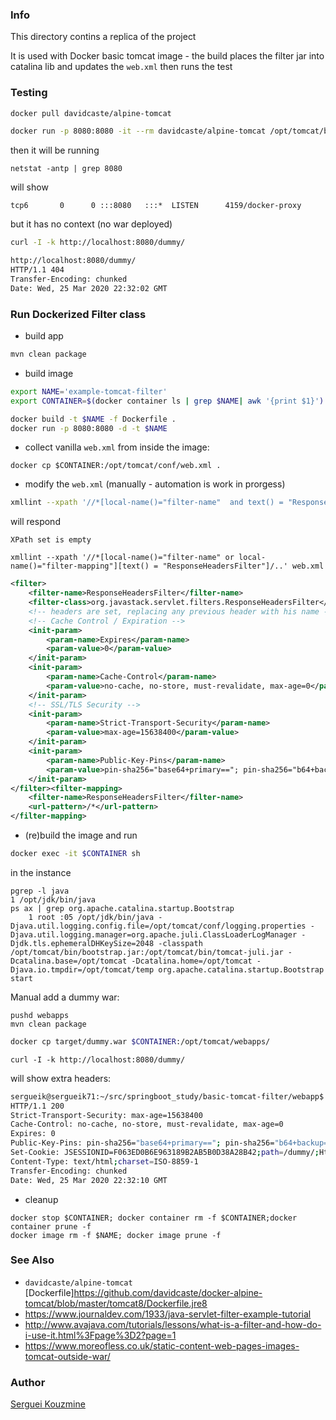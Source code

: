 ### Info

This directory contins a replica of the project  [](https://github.com/ggrandes/headers-servlet-filter)

It is used with Docker basic tomcat image - the build places the filter jar into catalina lib and updates the `web.xml` then runs the test



### Testing

```sh
docker pull davidcaste/alpine-tomcat
```
```sh
docker run -p 8080:8080 -it --rm davidcaste/alpine-tomcat /opt/tomcat/bin/catalina.sh run
```
then it will be running
```
netstat -antp | grep 8080
```
will show
```
tcp6       0      0 :::8080   :::*  LISTEN      4159/docker-proxy

```
but it has no context (no war deployed)
```sh
curl -I -k http://localhost:8080/dummy/
```
```sh
http://localhost:8080/dummy/
HTTP/1.1 404
Transfer-Encoding: chunked
Date: Wed, 25 Mar 2020 22:32:02 GMT
```
### Run Dockerized Filter class

* build app
```sh
mvn clean package
```

* build image
```sh
export NAME='example-tomcat-filter'
export CONTAINER=$(docker container ls | grep $NAME| awk '{print $1}')
```

```sh
docker build -t $NAME -f Dockerfile .
docker run -p 8080:8080 -d -t $NAME
```
* collect vanilla `web.xml` from inside the image:
```
docker cp $CONTAINER:/opt/tomcat/conf/web.xml .
```
* modify the `web.xml` (manually  - automation is work in prorgess)

```sh
xmllint --xpath '//*[local-name()="filter-name"  and text() = "ResponseHeadersFiltezr"]' web.xml
```
will respond

```
XPath set is empty
```
```
xmllint --xpath '//*[local-name()="filter-name" or local-name()="filter-mapping"][text() = "ResponseHeadersFilter"]/..' web.xml
```


```xml
<filter>
    <filter-name>ResponseHeadersFilter</filter-name>
    <filter-class>org.javastack.servlet.filters.ResponseHeadersFilter</filter-class>
    <!-- headers are set, replacing any previous header with his name -->
    <!-- Cache Control / Expiration -->
    <init-param>
        <param-name>Expires</param-name>
        <param-value>0</param-value>
    </init-param>
    <init-param>
        <param-name>Cache-Control</param-name>
        <param-value>no-cache, no-store, must-revalidate, max-age=0</param-value>
    </init-param>
    <!-- SSL/TLS Security -->
    <init-param>
        <param-name>Strict-Transport-Security</param-name>
        <param-value>max-age=15638400</param-value>
    </init-param>
    <init-param>
        <param-name>Public-Key-Pins</param-name>
        <param-value>pin-sha256="base64+primary=="; pin-sha256="b64+backup=="; max-age=604800</param-value>
    </init-param>
</filter><filter-mapping>
    <filter-name>ResponseHeadersFilter</filter-name>
    <url-pattern>/*</url-pattern>
</filter-mapping>
```
* (re)build the image and run

```sh
docker exec -it $CONTAINER sh
```
in the instance
```
pgrep -l java
1 /opt/jdk/bin/java
ps ax | grep org.apache.catalina.startup.Bootstrap
    1 root :05 /opt/jdk/bin/java -Djava.util.logging.config.file=/opt/tomcat/conf/logging.properties -Djava.util.logging.manager=org.apache.juli.ClassLoaderLogManager -Djdk.tls.ephemeralDHKeySize=2048 -classpath /opt/tomcat/bin/bootstrap.jar:/opt/tomcat/bin/tomcat-juli.jar -Dcatalina.base=/opt/tomcat -Dcatalina.home=/opt/tomcat -Djava.io.tmpdir=/opt/tomcat/temp org.apache.catalina.startup.Bootstrap start
```

Manual add a dummy war:
```show
pushd webapps
mvn clean package
```

```sh
docker cp target/dummy.war $CONTAINER:/opt/tomcat/webapps/
```

```
curl -I -k http://localhost:8080/dummy/
```
will show extra headers:
```sh
sergueik@sergueik71:~/src/springboot_study/basic-tomcat-filter/webapp$ curl -I -k http://localhost:8080/dummy/
HTTP/1.1 200
Strict-Transport-Security: max-age=15638400
Cache-Control: no-cache, no-store, must-revalidate, max-age=0
Expires: 0
Public-Key-Pins: pin-sha256="base64+primary=="; pin-sha256="b64+backup=="; max-age=604800
Set-Cookie: JSESSIONID=F063ED0B6E963189B2AB5B0D38A28B42;path=/dummy/;HttpOnly
Content-Type: text/html;charset=ISO-8859-1
Transfer-Encoding: chunked
Date: Wed, 25 Mar 2020 22:32:10 GMT
```

* cleanup
```
docker stop $CONTAINER; docker container rm -f $CONTAINER;docker container prune -f
docker image rm -f $NAME; docker image prune -f
```
### See  Also

  * `davidcaste/alpine-tomcat` [Dockerfile]https://github.com/davidcaste/docker-alpine-tomcat/blob/master/tomcat8/Dockerfile.jre8
  * https://www.journaldev.com/1933/java-servlet-filter-example-tutorial
  * http://www.avajava.com/tutorials/lessons/what-is-a-filter-and-how-do-i-use-it.html%3Fpage%3D2?page=1
  * https://www.moreofless.co.uk/static-content-web-pages-images-tomcat-outside-war/


### Author
[Serguei Kouzmine](kouzmine_serguei@yahoo.com)